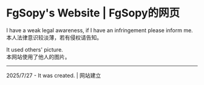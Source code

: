 # FgSopy's Website | FgSopy的网页

I have a weak legal awareness, if I have an infringement please inform me. \
本人法律意识较淡薄，若有侵权请告知。

It used others' picture. \
本网站使用了他人的图片。

---

2025/7/27 - It was created. | 网站建立
